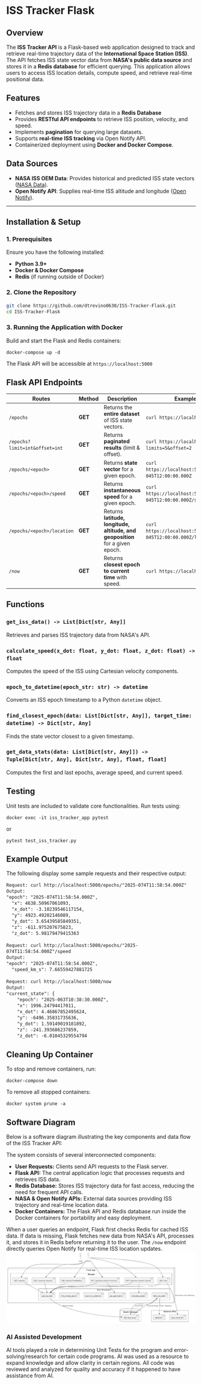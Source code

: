 # **ISS Tracker Flask**

## **Overview**
The **ISS Tracker API** is a Flask-based web application designed to track and retrieve real-time trajectory data of the **International Space Station (ISS)**. The API fetches ISS state vector data from **NASA's public data source** and stores it in a **Redis database** for efficient querying. This application allows users to access ISS location details, compute speed, and retrieve real-time positional data.

## Features
- Fetches and stores ISS trajectory data in a **Redis Database**
- Provides **RESTful API endpoints** to retrieve ISS position, velocity, and speed.
- Implements **pagination** for querying large datasets.
- Supports **real-time ISS tracking** via Open Notify API.
- Containerized deployment using **Docker and Docker Compose**.

## **Data Sources**
- **NASA ISS OEM Data**: Provides historical and predicted ISS state vectors ([NASA Data](https://nasa-public-data.s3.amazonaws.com)).
- **Open Notify API**: Supplies real-time ISS altitude and longitude ([Open Notify](http://api.open-notify.org/iss-now.json)).

---

## **Installation & Setup**

### **1. Prerequisites**
Ensure you have the following installed:
- **Python 3.9+**
- **Docker & Docker Compose**
- **Redis** (if running outside of Docker)

### **2. Clone the Repository**
```sh
git clone https://github.com/dtrevino0630/ISS-Tracker-Flask.git
cd ISS-Tracker-Flask
```

### **3. Running the Application with Docker**
Build and start the Flask and Redis containers:
```
docker-compose up -d
```
The Flask API will be accessible at ```https://localhost:5000```

## **Flask API Endpoints**
| **Routes**                      | **Method**  | **Description**                                                                    | **Example Code**                                                      |
|---------------------------------|-------------|------------------------------------------------------------------------------------|-----------------------------------------------------------------------|
| `/epochs`                       | **GET**     | Returns the **entire dataset** of ISS state vectors.                               | `curl https://localhost:5000/epochs`                                  |
| `/epochs?limit=int&offset=int`  | **GET**     | Returns **paginated results** (limit & offset).                                    | `curl https://localhost:5000/epochs?limits=5&offset=2`                |
| `/epochs/<epoch>`               | **GET**     | Returns **state vector** for a given epoch.                                        | `curl https://localhost:5000/epochs/2025-045T12:00:00.000Z`           |
| `/epochs/<epoch>/speed`         | **GET**     | Returns **instantaneous speed** for a given epoch.                                 | `curl https://localhost:5000/epochs/2025-045T12:00:00.000Z/speed`     |
| `/epochs/<epoch>/location`      | **GET**     | Returns **latitude, longitude, altitude, and geoposition** for a given epoch.      | `curl https://localhost:5000/epochs/2025-045T12:00:00.000Z/location`  |
| `/now`                          | **GET**     | Returns **closest epoch to current time** with speed.                              | `curl https://localhost:5000/now`                                     |

## **Functions**
### `get_iss_data() -> List[Dict[str, Any]]`
Retrieves and parses ISS trajectory data from NASA's API.

### `calculate_speed(x_dot: float, y_dot: float, z_dot: float) -> float`
Computes the speed of the ISS using Cartesian velocity components.

### `epoch_to_datetime(epoch_str: str) -> datetime`
Converts an ISS epoch timestamp to a Python `datetime` object.

### `find_closest_epoch(data: List[Dict[str, Any]], target_time: datetime) -> Dict[str, Any]`
Finds the state vector closest to a given timestamp.

### `get_data_stats(data: List[Dict[str, Any]]) -> Tuple[Dict[str, Any], Dict[str, Any], float, float]`
Computes the first and last epochs, average speed, and current speed.

## **Testing**
Unit tests are included to validate core functionalities. Run tests using:
```
docker exec -it iss_tracker_app pytest
```
or
```
pytest test_iss_tracker.py
```

## **Example Output**
The following display some sample requests and their respective output:
```
Request: curl http://localhost:5000/epochs/"2025-074T11:58:54.000Z"
Output:
"epoch": "2025-074T11:58:54.000Z",
  "x": 4638.50967061093,
  "x_dot": -3.10239546117154,
  "y": 4923.49202146089,
  "y_dot": 3.65439585849351,
  "z": -611.975207675823,
  "z_dot": 5.98179479415363

Request: curl http://localhost:5000/epochs/"2025-074T11:58:54.000Z"/speed
Output:
"epoch": "2025-074T11:58:54.000Z",
  "speed_km_s": 7.66559427881725

Request: curl http://localhost:5000/now
Output:
"current_state": {
    "epoch": "2025-063T10:38:30.000Z",
    "x": 1996.24794417011,
    "x_dot": 4.46867852495624,
    "y": -6496.35831735636,
    "y_dot": 1.59149019181892,
    "z": -241.393686237859,
    "z_dot": -6.01045329554794
```

## **Cleaning Up Container**
To stop and remove containers, run:
```
docker-compose down
```
To remove all stopped containers:
```
docker system prune -a
```

## Software Diagram
Below is a software diagram illustrating the key components and data flow of the ISS Tracker API:

The system consists of several interconnected components:
- **User Requests:** Clients send API requests to the Flask server.
- **Flask API:** The central application logic that processes requests and retrieves ISS data.
- **Redis Database:** Stores ISS trajectory data for fast access, reducing the need for frequent API calls.
- **NASA & Open Notify APIs:** External data sources providing ISS trajectory and real-time location data.
- **Docker Containers:** The Flask API and Redis database run inside the Docker containers for portability and easy deployment.

When a user queries an endpoint, Flask first checks Redis for cached ISS data. If data is missing, Flask fetches new data from NASA's API, processes it, and stores it in
Redis before returning it to the user. The ```/now``` endpoint directly queries Open Notify for real-time ISS location updates.
![Software Diagram](diagram.png)

### AI Assisted Development
AI tools played a role in determining Unit Tests for the program and error-solving/research for certain code programs. AI was used as a resource to expand knowledge and allow clarity in certain regions. All code was reviewed and analyzed for quality and accuracy if it happened to have assistance from AI.


